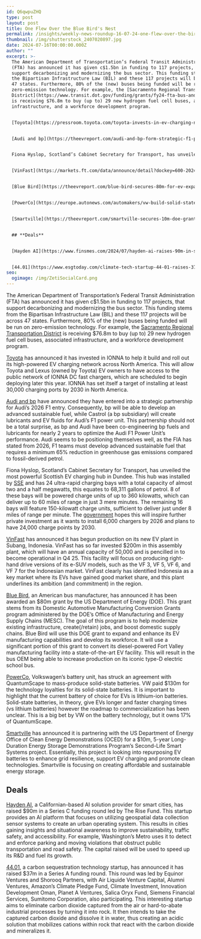 ```yaml
---
id: Q6qwpuZHQ
type: post
layout: post
title: One Flew Over the Blue Bird's Nest
permalink: /insights/weekly-news-roundup-16-07-24-one-flew-over-the-birds-nest/
thumbnail: /img/shutterstock_2407020897.jpg
date: 2024-07-16T00:00:00.000Z
author: ""
excerpt: >-
  The American Department of Transportation’s Federal Transit Administration
  (FTA) has announced it has given c$1.5bn in funding to 117 projects, that
  support decarbonizing and modernizing the bus sector. This funding stems from
  the Bipartisan Infrastructure Law (BIL) and these 117 projects will be across
  47 states. Furthermore, 80% of the (new) buses being funded will be run on
  zero-emission technology. For example, the [Sacramento Regional Transportation
  District](https://www.transit.dot.gov/funding/grants/fy24-fta-bus-and-low-and-no-emission-grant-awards)
  is receiving $76.8m to buy (up to) 29 new hydrogen fuel cell buses, associated
  infrastructure, and a workforce development program.


  [Toyota](https://pressroom.toyota.com/toyota-invests-in-ev-charging-network-ionna-to-enhance-charging-access-for-customers/?utm_source=fot.beehiiv.com&utm_medium=newsletter&utm_campaign=trucks-fot-joby-hydrogen-erev-compredict-clutch) has announced it has invested in IONNA to help it build and roll out its high-powered EV charging network across North America. This will allow Toyota and Lexus (owned by Toyota) EV owners to have access to the public network of IONNA DC fast chargers, which are scheduled to begin deploying later this year. IONNA has set itself a target of installing at least 30,000 charging ports by 2030 in North America.


  [Audi and bp](https://theevreport.com/audi-and-bp-form-strategic-f1-partnership) have announced they have entered into a strategic partnership for Audi’s 2026 F1 entry. Consequently, bp will be able to develop an advanced sustainable fuel, while Castrol (a bp subsidiary) will create lubricants and EV fluids for Audi’s F1 power unit. This partnership should not be a total surprise, as bp and Audi have been co-engineering bp fuels and lubricants for nearly 2 years to optimize the Audi F1 Power Unit’s performance. Audi seems to be positioning themselves well, as the FIA has stated from 2026, F1 teams must develop advanced sustainable fuel that requires a minimum 65% reduction in greenhouse gas emissions compared to fossil-derived petrol.


  Fiona Hyslop, Scotland’s Cabinet Secretary for Transport, has unveiled the most powerful Scottish EV charging hub in Dundee. This hub was installed by [SSE](https://www.sse.com/news-and-views/2024/07/scotland-s-most-powerful-ev-charging-hub-in-dundee/) and has 24 ultra-rapid charging bays with a total capacity of almost two and a half megawatts, this equates to 68,311 gallons of petrol. 8 of these bays will be powered charge units of up to 360 kilowatts, which can deliver up to 60 miles of range in just 3 mere minutes. The remaining 16 bays will feature 150-kilowatt charge units, sufficient to deliver just under 8 miles of range per minute. The [government](https://www.bbc.co.uk/news/articles/c3grp4558r5o) hopes this will inspire further private investment as it wants to install 6,000 chargers by 2026 and plans to have 24,000 charge points by 2030.


  [VinFast](https://markets.ft.com/data/announce/detail?dockey=600-202407150430DGAP____ASPR_____corporate_1946309_en-1) has announced it has begun production on its new EV plant in Subang, Indonesia. VinFast has so far invested $200m in this assembly plant, which will have an annual capacity of 50,000 and is pencilled in to become operational in Q4 25. This facility will focus on producing right-hand drive versions of its e-SUV models, such as the VF 3, VF 5, VF 6, and VF 7 for the Indonesian market. VinFast clearly has identified Indonesia as a key market where its EVs have gained good market share, and this plant underlines its ambition (and commitment) in the region.


  [Blue Bird](https://theevreport.com/blue-bird-secures-80m-for-ev-expansion), an American bus manufacturer, has announced it has been awarded an $80m grant by the US Department of Energy (DOE). This grant stems from its Domestic Automotive Manufacturing Conversion Grants program administered by the DOE’s Office of Manufacturing and Energy Supply Chains (MESC). The goal of this program is to help modernize existing infrastructure, create(/retain) jobs, and boost domestic supply chains. Blue Bird will use this DOE grant to expand and enhance its EV manufacturing capabilities and develop its workforce. It will use a significant portion of this grant to convert its diesel-powered Fort Valley manufacturing facility into a state-of-the-art EV facility. This will result in the bus OEM being able to increase production on its iconic type-D electric school bus.


  [PowerCo](https://europe.autonews.com/automakers/vw-build-solid-state-batteries-developed-quantumscape), Volkswagen’s battery unit, has struck an agreement with QuantumScape to mass-produce solid-state batteries. VW paid $130m for the technology loyalties for its solid-state batteries. It is important to highlight that the current battery of choice for EVs is lithium-ion batteries. Solid-state batteries, in theory, give EVs longer and faster charging times (vs lithium batteries) however the roadmap to commercialization has been unclear. This is a big bet by VW on the battery technology, but it owns 17% of QuantumScape.


  [Smartville](https://theevreport.com/smartville-secures-10m-doe-grant) has announced it is partnering with the US Department of Energy Office of Clean Energy Demonstrations (OCED) for a $10m, 5-year Long-Duration Energy Storage Demonstrations Program’s Second-Life Smart Systems project. Essentially, this project is looking into repurposing EV batteries to enhance grid resilience, support EV charging and promote clean technologies. Smartville is focusing on creating affordable and sustainable energy storage.  


  ## **Deals**


  [Hayden AI](https://www.finsmes.com/2024/07/hayden-ai-raises-90m-in-series-c-funding.html?utm_source=fot.beehiiv.com&utm_medium=newsletter&utm_campaign=trucks-fot-joby-hydrogen-erev-compredict-clutch), a Californian-based AI solution provider for smart cities, has raised $90m in a Series C funding round led by The Rise Fund. This startup provides an AI platform that focuses on utilizing geospatial data collection sensor systems to create an urban operating system. This results in cities gaining insights and situational awareness to improve sustainability, traffic safety, and accessibility. For example, Washington’s Metro uses it to detect and enforce parking and moving violations that obstruct public transportation and road safety. The capital raised will be used to speed up its R&D and fuel its growth.


  [44.01](https://www.esgtoday.com/climate-tech-startup-44-01-raises-37-million-to-scale-solution-to-turn-co2-into-rock/), a carbon sequestration technology startup, has announced it has raised $37m in a Series A funding round. This round was led by Equinor Ventures and Shorooq Partners, with Air Liquide Venture Capital, Alumni Ventures, Amazon’s Climate Pledge Fund, Climate Investment, Innovation Development Oman, Planet A Ventures, Salica Oryx Fund, Siemens Financial Services, Sumitomo Corporation, also participating. This interesting startup aims to eliminate carbon dioxide captured from the air or hard-to-abate industrial processes by turning it into rock. It then intends to take the captured carbon dioxide and dissolve it in water, thus creating an acidic solution that mobilizes cations within rock that react with the carbon dioxide and mineralizes it.
seo:
  ogimage: /img/ZetiSocialCard.png
---
```

The American Department of Transportation’s Federal Transit Administration (FTA) has announced it has given c$1.5bn in funding to 117 projects, that support decarbonizing and modernizing the bus sector. This funding stems from the Bipartisan Infrastructure Law (BIL) and these 117 projects will be across 47 states. Furthermore, 80% of the (new) buses being funded will be run on zero-emission technology. For example, the [Sacramento Regional Transportation District](https://www.transit.dot.gov/funding/grants/fy24-fta-bus-and-low-and-no-emission-grant-awards) is receiving $76.8m to buy (up to) 29 new hydrogen fuel cell buses, associated infrastructure, and a workforce development program.

[Toyota](https://pressroom.toyota.com/toyota-invests-in-ev-charging-network-ionna-to-enhance-charging-access-for-customers/?utm_source=fot.beehiiv.com&utm_medium=newsletter&utm_campaign=trucks-fot-joby-hydrogen-erev-compredict-clutch) has announced it has invested in IONNA to help it build and roll out its high-powered EV charging network across North America. This will allow Toyota and Lexus (owned by Toyota) EV owners to have access to the public network of IONNA DC fast chargers, which are scheduled to begin deploying later this year. IONNA has set itself a target of installing at least 30,000 charging ports by 2030 in North America.

[Audi and bp](https://theevreport.com/audi-and-bp-form-strategic-f1-partnership) have announced they have entered into a strategic partnership for Audi’s 2026 F1 entry. Consequently, bp will be able to develop an advanced sustainable fuel, while Castrol (a bp subsidiary) will create lubricants and EV fluids for Audi’s F1 power unit. This partnership should not be a total surprise, as bp and Audi have been co-engineering bp fuels and lubricants for nearly 2 years to optimize the Audi F1 Power Unit’s performance. Audi seems to be positioning themselves well, as the FIA has stated from 2026, F1 teams must develop advanced sustainable fuel that requires a minimum 65% reduction in greenhouse gas emissions compared to fossil-derived petrol.

Fiona Hyslop, Scotland’s Cabinet Secretary for Transport, has unveiled the most powerful Scottish EV charging hub in Dundee. This hub was installed by [SSE](https://www.sse.com/news-and-views/2024/07/scotland-s-most-powerful-ev-charging-hub-in-dundee/) and has 24 ultra-rapid charging bays with a total capacity of almost two and a half megawatts, this equates to 68,311 gallons of petrol. 8 of these bays will be powered charge units of up to 360 kilowatts, which can deliver up to 60 miles of range in just 3 mere minutes. The remaining 16 bays will feature 150-kilowatt charge units, sufficient to deliver just under 8 miles of range per minute. The [government](https://www.bbc.co.uk/news/articles/c3grp4558r5o) hopes this will inspire further private investment as it wants to install 6,000 chargers by 2026 and plans to have 24,000 charge points by 2030.

[VinFast](https://markets.ft.com/data/announce/detail?dockey=600-202407150430DGAP____ASPR_____corporate_1946309_en-1) has announced it has begun production on its new EV plant in Subang, Indonesia. VinFast has so far invested $200m in this assembly plant, which will have an annual capacity of 50,000 and is pencilled in to become operational in Q4 25. This facility will focus on producing right-hand drive versions of its e-SUV models, such as the VF 3, VF 5, VF 6, and VF 7 for the Indonesian market. VinFast clearly has identified Indonesia as a key market where its EVs have gained good market share, and this plant underlines its ambition (and commitment) in the region.

[Blue Bird](https://theevreport.com/blue-bird-secures-80m-for-ev-expansion), an American bus manufacturer, has announced it has been awarded an $80m grant by the US Department of Energy (DOE). This grant stems from its Domestic Automotive Manufacturing Conversion Grants program administered by the DOE’s Office of Manufacturing and Energy Supply Chains (MESC). The goal of this program is to help modernize existing infrastructure, create(/retain) jobs, and boost domestic supply chains. Blue Bird will use this DOE grant to expand and enhance its EV manufacturing capabilities and develop its workforce. It will use a significant portion of this grant to convert its diesel-powered Fort Valley manufacturing facility into a state-of-the-art EV facility. This will result in the bus OEM being able to increase production on its iconic type-D electric school bus.

[PowerCo](https://europe.autonews.com/automakers/vw-build-solid-state-batteries-developed-quantumscape), Volkswagen’s battery unit, has struck an agreement with QuantumScape to mass-produce solid-state batteries. VW paid $130m for the technology loyalties for its solid-state batteries. It is important to highlight that the current battery of choice for EVs is lithium-ion batteries. Solid-state batteries, in theory, give EVs longer and faster charging times (vs lithium batteries) however the roadmap to commercialization has been unclear. This is a big bet by VW on the battery technology, but it owns 17% of QuantumScape.

[Smartville](https://theevreport.com/smartville-secures-10m-doe-grant) has announced it is partnering with the US Department of Energy Office of Clean Energy Demonstrations (OCED) for a $10m, 5-year Long-Duration Energy Storage Demonstrations Program’s Second-Life Smart Systems project. Essentially, this project is looking into repurposing EV batteries to enhance grid resilience, support EV charging and promote clean technologies. Smartville is focusing on creating affordable and sustainable energy storage.  

## **Deals**

[Hayden AI](https://www.finsmes.com/2024/07/hayden-ai-raises-90m-in-series-c-funding.html?utm_source=fot.beehiiv.com&utm_medium=newsletter&utm_campaign=trucks-fot-joby-hydrogen-erev-compredict-clutch), a Californian-based AI solution provider for smart cities, has raised $90m in a Series C funding round led by The Rise Fund. This startup provides an AI platform that focuses on utilizing geospatial data collection sensor systems to create an urban operating system. This results in cities gaining insights and situational awareness to improve sustainability, traffic safety, and accessibility. For example, Washington’s Metro uses it to detect and enforce parking and moving violations that obstruct public transportation and road safety. The capital raised will be used to speed up its R&D and fuel its growth.

[44.01](https://www.esgtoday.com/climate-tech-startup-44-01-raises-37-million-to-scale-solution-to-turn-co2-into-rock/), a carbon sequestration technology startup, has announced it has raised $37m in a Series A funding round. This round was led by Equinor Ventures and Shorooq Partners, with Air Liquide Venture Capital, Alumni Ventures, Amazon’s Climate Pledge Fund, Climate Investment, Innovation Development Oman, Planet A Ventures, Salica Oryx Fund, Siemens Financial Services, Sumitomo Corporation, also participating. This interesting startup aims to eliminate carbon dioxide captured from the air or hard-to-abate industrial processes by turning it into rock. It then intends to take the captured carbon dioxide and dissolve it in water, thus creating an acidic solution that mobilizes cations within rock that react with the carbon dioxide and mineralizes it.